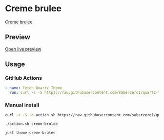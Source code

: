 # Creme brulee

[Creme brulee](https://github.com/anareaty)

## Preview

[Open live preview](https://quartz-themes.github.io/creme-brulee/)

## Usage

### GitHub Actions

```yaml
- name: Fetch Quartz Theme
  run: curl -s -S https://raw.githubusercontent.com/saberzero1/quartz-themes/master/action.sh | bash -s -- creme-brulee
```

### Manual install

```bash
curl -s -S -o action.sh https://raw.githubusercontent.com/saberzero1/quartz-themes/master/action.sh

./action.sh creme-brulee
```

```bash
just theme creme-brulee
```
